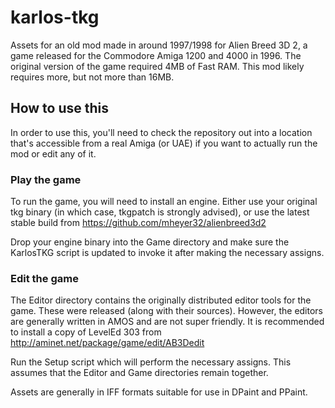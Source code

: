 # karlos-tkg
Assets for an old mod made in around 1997/1998 for Alien Breed 3D 2, a game released for the Commodore Amiga 1200 and 4000 in 1996. The original version of the game required 4MB of Fast RAM. This mod likely requires more, but not more than 16MB.

## How to use this
In order to use this, you'll need to check the repository out into a location that's accessible from a real Amiga (or UAE) if you want to actually run the mod or edit any of it.

### Play the game
To run the game, you will need to install an engine. Either use your original tkg binary (in which case, tkgpatch is strongly advised), or use the latest stable build from https://github.com/mheyer32/alienbreed3d2

Drop your engine binary into the Game directory and make sure the KarlosTKG script is updated to invoke it after making the necessary assigns.

### Edit the game
The Editor directory contains the originally distributed editor tools for the game. These were released (along with their sources). However, the editors are generally written in AMOS and are not super friendly. It is recommended to install a copy of LevelEd 303 from http://aminet.net/package/game/edit/AB3Dedit

Run the Setup script which will perform the necessary assigns. This assumes that the Editor and Game directories remain together.

Assets are generally in IFF formats suitable for use in DPaint and PPaint. 
